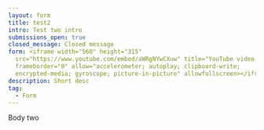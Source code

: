 ```yaml
---
layout: form
title: test2
intro: Test two intro
submissions_open: true
closed_message: Closed message
form: <iframe width="560" height="315"
  src="https://www.youtube.com/embed/aWRgNYwCXuw" title="YouTube video player"
  frameborder="0" allow="accelerometer; autoplay; clipboard-write;
  encrypted-media; gyroscope; picture-in-picture" allowfullscreen></iframe>
description: Short desc
tag:
  - Form
---
```

Body two